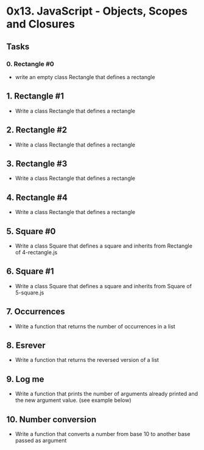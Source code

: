# 0x13. JavaScript - Objects, Scopes and Closures
## Tasks

### 0. Rectangle #0
* write an empty class Rectangle that defines a rectangle

## 1. Rectangle #1
* Write a class Rectangle that defines a rectangle

## 2. Rectangle #2
* Write a class Rectangle that defines a rectangle

## 3. Rectangle #3
* Write a class Rectangle that defines a rectangle

## 4. Rectangle #4
* Write a class Rectangle that defines a rectangle

## 5. Square #0
* Write a class Square that defines a square and inherits from Rectangle of 4-rectangle.js

## 6. Square #1
* Write a class Square that defines a square and inherits from Square of 5-square.js

## 7. Occurrences
* Write a function that returns the number of occurrences in a list

## 8. Esrever
* Write a function that returns the reversed version of a list

## 9. Log me
* Write a function that prints the number of arguments already printed and the new argument value. (see example below)

## 10. Number conversion
* Write a function that converts a number from base 10 to another base passed as argument
